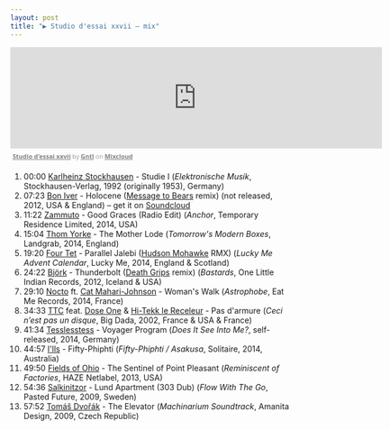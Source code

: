 ```yaml
---
layout: post
title: "▶ Studio d'essai xxvii – mix"
---
```


<iframe src="https://www.mixcloud.com/widget/iframe/?embed_type=widget_standard&amp;embed_uuid=7415626a-f865-4c0a-8155-849629d64a40&amp;feed=https%3A%2F%2Fwww.mixcloud.com%2FGNTL%2Fstudio-dessai-xxvii%2F&amp;hide_cover=1&amp;hide_tracklist=1&amp;replace=0" frameborder="0" height="180" width="660"></iframe><div style="clear: both; height: 3px; width: 652px;"></div><p style="display: block; font-size: 11px; font-family: &quot;Open Sans&quot;,Helvetica,Arial,sans-serif; margin: 0px; padding: 3px 4px; color: rgb(153, 153, 153); width: 652px;"><a href="https://www.mixcloud.com/GNTL/studio-dessai-xxvii/?utm_source=widget&amp;utm_medium=web&amp;utm_campaign=base_links&amp;utm_term=resource_link" target="_blank" style="color:#808080; font-weight:bold;">Studio d'essai xxvii</a><span> by </span><a href="https://www.mixcloud.com/GNTL/?utm_source=widget&amp;utm_medium=web&amp;utm_campaign=base_links&amp;utm_term=profile_link" target="_blank" style="color:#808080; font-weight:bold;">Gntl</a><span> on </span><a href="https://www.mixcloud.com/?utm_source=widget&amp;utm_medium=web&amp;utm_campaign=base_links&amp;utm_term=homepage_link" target="_blank" style="color:#808080; font-weight:bold;"> Mixcloud</a></p><div style="clear: both; height: 3px; width: 652px;"></div>

1. 00:00 [Karlheinz Stockhausen](http://musicbrainz.org/artist/fd09d776-ddfd-4558-afe7-814420d704ed) - Studie I (_Elektronische Musik_, Stockhausen-Verlag, 1992 (originally 1953), Germany)
1. 07:23 [Bon Iver](http://musicbrainz.org/artist/437a0e49-c6ae-42f6-a6c1-84f25ed366bc) - Holocene ([Message to Bears](http://musicbrainz.org/artist/f059895d-51e5-4690-85fd-dfb5b5910641) remix) (not released, 2012, USA & England) – get it on [Soundcloud](https://soundcloud.com/messagetobears/bon-iver-holocene-message-to)
1. 11:22 [Zammuto](http://musicbrainz.org/artist/78a4950e-9421-4a0a-9524-bd4efbe0047f) - Good Graces (Radio Edit) (_Anchor_, Temporary Residence Limited, 2014, USA)
1. 15:04 [Thom Yorke](http://musicbrainz.org/artist/8ed2e0b3-aa4c-4e13-bec3-dc7393ed4d6b) - The Mother Lode (_Tomorrow's Modern Boxes_, Landgrab, 2014, England)
1. 19:20 [Four Tet](http://musicbrainz.org/artist/3bcff06f-675a-451f-9075-99e8657047e8) - Parallel Jalebi ([Hudson Mohawke](http://musicbrainz.org/artist/3d403d44-36ce-465c-ad43-ae877e65adc4) RMX) (_Lucky Me Advent Calendar_, Lucky Me, 2014, England & Scotland)
1. 24:22 [Björk](http://musicbrainz.org/artist/87c5dedd-371d-4a53-9f7f-80522fb7f3cb) - Thunderbolt ([Death Grips](http://musicbrainz.org/artist/f9133036-ab3d-4e97-bd11-7a2c98ad148a) remix) (_Bastards_, One Little Indian Records, 2012, Iceland & USA)
1. 29:10 [Nocto](http://musicbrainz.org/artist/6fab3361-5727-4edd-b72b-aa2e0acf1a38) ft. [Cat Mahari-Johnson](http://musicbrainz.org/artist/050e9674-af24-4967-8088-59a6610a9f0d) - Woman's Walk (_Astrophobe_, Eat Me Records, 2014, France)
1. 34:33 [TTC](http://musicbrainz.org/artist/62bd8d93-5e1e-480f-8642-9c346e93ff11) feat. [Dose One](http://musicbrainz.org/artist/524bc397-a217-4605-94ce-08d5c584d294) & [Hi-Tekk le Receleur](http://musicbrainz.org/artist/b1a8690c-9621-41b7-b76a-369e1eab42cb) - Pas d'armure (_Ceci n’est pas un disque_, Big Dada, 2002, France & USA & France)
1. 41:34 [Tesslesstess](http://musicbrainz.org/artist/b3a7c641-279b-442f-a70a-eec1d65a7382) - Voyager Program (_Does It See Into Me?_, self-released, 2014, Germany)
1. 44:57 [I'lls](http://musicbrainz.org/artist/76963511-af79-4ead-bd10-5f8c236d0a2a) - Fifty-Phiphti (_Fifty-Phiphti / Asakusa_, Solitaire, 2014, Australia)
1. 49:50 [Fields of Ohio](http://musicbrainz.org/artist/99daf93f-86d3-4060-877a-c808a370f279) - The Sentinel of Point Pleasant (_Reminiscent of Factories_, HAZE Netlabel, 2013, USA)
1. 54:36 [Salkinitzor](http://musicbrainz.org/artist/decd5302-d0af-43f5-a22a-eaa7ed61fd56) - Lund Apartment \(303 Dub\) (_Flow With The Go_, Pasted Future, 2009, Sweden)
1. 57:52 [Tomáš Dvořák](http://musicbrainz.org/artist/d6d87219-24e7-4e72-b42a-a72cb82754b4) - The Elevator (_Machinarium Soundtrack_, Amanita Design, 2009, Czech Republic)